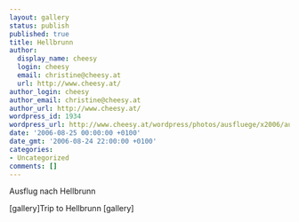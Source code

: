 ```yaml
---
layout: gallery
status: publish
published: true
title: Hellbrunn
author:
  display_name: cheesy
  login: cheesy
  email: christine@cheesy.at
  url: http://www.cheesy.at/
author_login: cheesy
author_email: christine@cheesy.at
author_url: http://www.cheesy.at/
wordpress_id: 1934
wordpress_url: http://www.cheesy.at/wordpress/photos/ausfluege/x2006/august-2006/2006-08-25/
date: '2006-08-25 00:00:00 +0100'
date_gmt: '2006-08-24 22:00:00 +0100'
categories:
- Uncategorized
comments: []
---
```

<!--:de-->Ausflug nach Hellbrunn
[gallery]<!--:--><!--:en-->Trip to Hellbrunn
[gallery]<!--:-->
